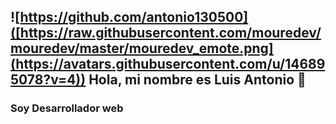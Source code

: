 ## ![https://github.com/antonio130500]([https://raw.githubusercontent.com/mouredev/mouredev/master/mouredev_emote.png](https://avatars.githubusercontent.com/u/146895078?v=4)) Hola, mi nombre es Luis Antonio 👋
### Soy Desarrollador web

<!--
**antonio130500/antonio130500** is a ✨ _special_ ✨ repository because its `README.md` (this file) appears on your GitHub profile.

Here are some ideas to get you started:

- 🔭 I’m currently working on ...
- 🌱 I’m currently learning ...
- 👯 I’m looking to collaborate on ...
- 🤔 I’m looking for help with ...
- 💬 Ask me about ...
- 📫 How to reach me: ...
- 😄 Pronouns: ...
- ⚡ Fun fact: ...
-->
